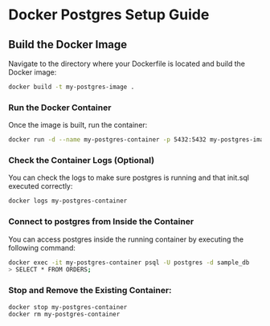 # Docker Postgres Setup Guide

## Build the Docker Image

Navigate to the directory where your Dockerfile is located and build the Docker image:

```bash
docker build -t my-postgres-image .
```

### Run the Docker Container

Once the image is built, run the container:

```bash
docker run -d --name my-postgres-container -p 5432:5432 my-postgres-image
```

### Check the Container Logs (Optional)

You can check the logs to make sure postgres is running and that init.sql executed correctly:

```bash
docker logs my-postgres-container
```

### Connect to postgres from Inside the Container

You can access postgres inside the running container by executing the following command:

```bash
docker exec -it my-postgres-container psql -U postgres -d sample_db
> SELECT * FROM ORDERS;
```

### Stop and Remove the Existing Container:

```bash
docker stop my-postgres-container
docker rm my-postgres-container
```

